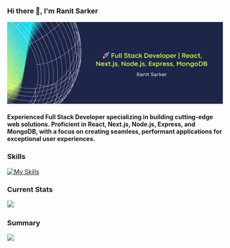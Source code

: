 ### Hi there 👋, I'm Ranit Sarker
![Full Stack Developer | React, Node.js, MongoDB | Crafting innovative web solutions.](https://raw.githubusercontent.com/ranitsarker/ranitsarker/main/gitbanner.png)
#### Experienced Full Stack Developer specializing in building cutting-edge web solutions. Proficient in React, Next.js, Node.js, Express, and MongoDB, with a focus on creating seamless, performant applications for exceptional user experiences.
### Skills
[![My Skills](https://skillicons.dev/icons?i=react,nodejs,mongodb,nextjs,expressjs,tailwind,js,html,css,firebase&perline=5)](https://skillicons.dev)

### Current Stats
![](http://github-profile-summary-cards.vercel.app/api/cards/stats?username=ranitsarker&theme=default)

### Summary
![](http://github-profile-summary-cards.vercel.app/api/cards/repos-per-language?username=ranitsarker&theme=default)
